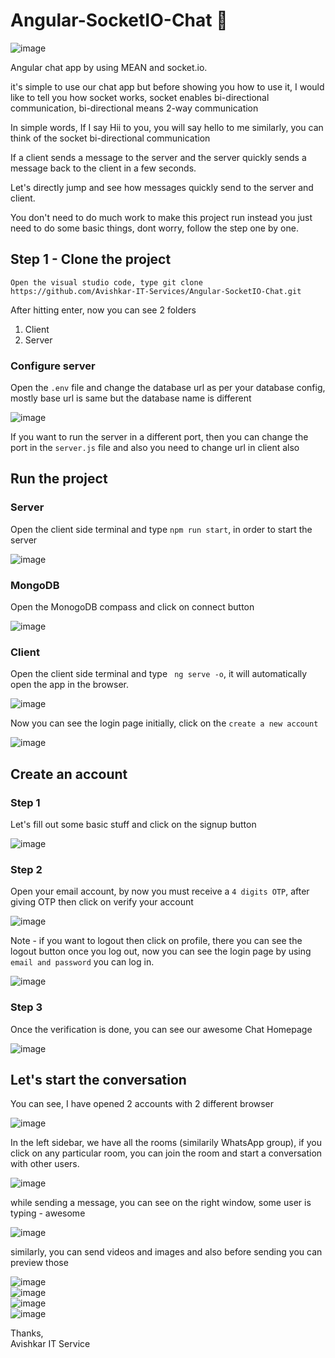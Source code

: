  # Angular-SocketIO-Chat 🚀
![image](https://github.com/Avishkar-IT-Services/Angular-SocketIO-Chat/assets/137886016/e92dfe98-5bd0-48f3-beb6-3cfdc0850dd1)

Angular chat app by using MEAN and socket.io.

it's simple to use our chat app but before showing you how to use it,  I would like to tell you how socket works, socket enables bi-directional communication, bi-directional means 2-way communication  <br> 

In simple words, If I say Hii to you, you will say hello to me similarly, you can think of the socket bi-directional communication <br> 

If a client sends a message to the server and the server quickly sends a message back to the client in a few seconds.

Let's directly jump and see how messages quickly send to the server and client. 

You don't need to do much work to make this project run instead you just need to do some basic things,  dont worry, follow the step one by one.

## Step 1 - Clone the project 
``` Open the visual studio code, type git clone https://github.com/Avishkar-IT-Services/Angular-SocketIO-Chat.git ```

After hitting enter, now you can see 2 folders <br>
1. Client <br>
2. Server <br>

### Configure server 
Open  the `.env` file and change the database url as per your database config, mostly base url is same but the database name is different

![image](https://github.com/Avishkar-IT-Services/Angular-SocketIO-Chat/assets/137886016/a3193daa-6250-42eb-9583-79d927c28b10)

If you want to run the server in a different port, then you can change the port in the `server.js` file  and also you need to change url in client also

## Run the project 

### Server <br>
Open the client side terminal and type ``` npm run start ```, in order to start the server

![image](https://github.com/Avishkar-IT-Services/Angular-SocketIO-Chat/assets/137886016/f36fb214-7cf9-4693-b5fd-db6a06941fa4)

### MongoDB <br>
Open the MonogoDB compass and click on connect button

![image](https://github.com/Avishkar-IT-Services/Angular-SocketIO-Chat/assets/137886016/530fb662-3416-406f-8353-a149482126d2)

### Client <br>
Open the client side terminal and type ``` ng serve -o```, it will automatically open the app in the browser.

![image](https://github.com/Avishkar-IT-Services/Angular-SocketIO-Chat/assets/137886016/405b03d8-1c32-4cd5-9b52-8ad1d7fffa86)

Now you can see the login page initially, click on the `create a new account`

![image](https://github.com/Avishkar-IT-Services/Angular-SocketIO-Chat/assets/137886016/0c8262f9-c040-4334-b4f9-baefce8e7e39)

## Create an account
### Step 1
Let's fill out some basic stuff and click on the signup button

![image](https://github.com/Avishkar-IT-Services/Angular-SocketIO-Chat/assets/137886016/739d4275-fc9a-40d8-a57e-3a3584362932)

### Step 2
Open your email account, by now you must receive a `4 digits OTP`, after giving OTP then click on verify your account 

![image](https://github.com/Avishkar-IT-Services/Angular-SocketIO-Chat/assets/137886016/d7dd7586-9bdd-4893-97c9-682b8bee58af)

Note - if you want to logout then click on profile, there you can see the logout button 
once you log out, now you can see the login page by using `email and password` you can log in.

![image](https://github.com/Avishkar-IT-Services/Angular-SocketIO-Chat/assets/137886016/422675cd-faad-4c60-bc10-206aeb5b186f)

### Step 3 
Once the verification is done, you can see our awesome Chat Homepage

![image](https://github.com/Avishkar-IT-Services/Angular-SocketIO-Chat/assets/137886016/345e1eb9-3d4c-41f4-95fa-8192ba087c82)


## Let's start the conversation

You can see, I have opened 2 accounts  with 2 different browser 

![image](https://github.com/Avishkar-IT-Services/Angular-SocketIO-Chat/assets/137886016/1387dd72-40ec-4e76-8b80-f3971cdab83e)

In the left sidebar, we have all the rooms (similarily WhatsApp group), if you click on any particular room, you can join the room and start a conversation with other users.

![image](https://github.com/Avishkar-IT-Services/Angular-SocketIO-Chat/assets/137886016/ea4a552e-d946-4835-a32b-1b56e029d738)

while sending a message, you can see on the right window, some user is typing - awesome 

![image](https://github.com/Avishkar-IT-Services/Angular-SocketIO-Chat/assets/137886016/6a4df290-f2af-41d5-bba8-302737863aa1)

similarly, you can send videos and images and also before sending you can preview those

![image](https://github.com/Avishkar-IT-Services/Angular-SocketIO-Chat/assets/137886016/d35667b9-cfeb-4d25-a7c2-d4b1aea63e1d)
<br>
![image](https://github.com/Avishkar-IT-Services/Angular-SocketIO-Chat/assets/137886016/fb6cd4e0-e29b-4421-8ed5-da008f76b412)
<br>
![image](https://github.com/Avishkar-IT-Services/Angular-SocketIO-Chat/assets/137886016/d076506c-21a7-4810-975b-9d8d8dce5541)
<br>
![image](https://github.com/Avishkar-IT-Services/Angular-SocketIO-Chat/assets/137886016/356b6304-15c7-4300-a179-c8e97ff68c5c)


Thanks,<br>
Avishkar IT Service












